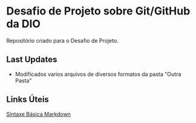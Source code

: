 # Desafio de Projeto sobre Git/GitHub da DIO

Repositório criado para o Desafio de Projeto.

## Last Updates

- Modificados varios arquivos de diversos formatos da pasta "Outra Pasta"

## Links Úteis

[Sintaxe Básica Markdown](https://www.markdownguide.org/basic-syntax/)
